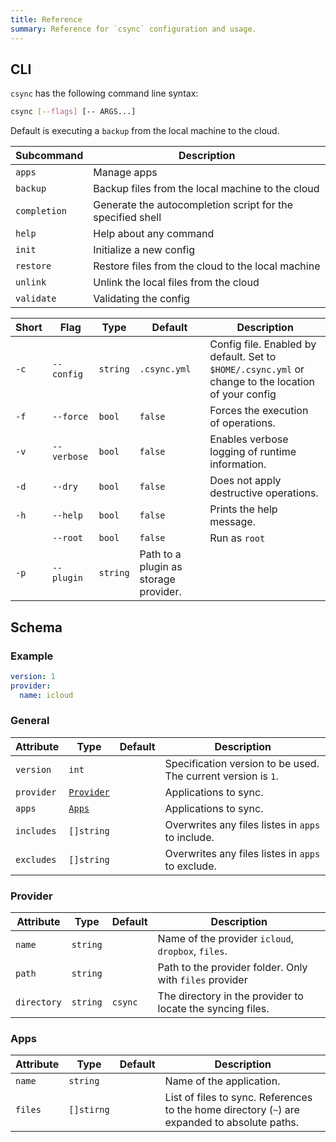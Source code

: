 ```yaml
---
title: Reference
summary: Reference for `csync` configuration and usage.
---
```


## CLI

`csync` has the following command line syntax:

```bash
csync [--flags] [-- ARGS...]
```

Default is executing a `backup` from the local machine to the cloud.

| Subcommand | Description |
| - | - |
| `apps`     | Manage apps
| `backup` | Backup files from the local machine to the cloud
| `completion` | Generate the autocompletion script for the specified shell
| `help`       | Help about any command
| `init`       | Initialize a new config
| `restore`    | Restore files from the cloud to the local machine
| `unlink`     | Unlink the local files from the cloud
| `validate`   | Validating the config


| Short | Flag | Type | Default | Description |
| - | - | - | - | - |
| `-c` | `--config` | `string` | `.csync.yml` | Config file. Enabled by default. Set to `$HOME/.csync.yml` or change to the location of your config |
| `-f` | `--force` | `bool` | `false` | Forces the execution of operations. |
| `-v` | `--verbose` | `bool` | `false` | Enables verbose logging of runtime information. |
| `-d` | `--dry` | `bool` | `false` | Does not apply destructive operations. |
| `-h` | `--help` | `bool` | `false` | Prints the help message. |
| | `--root` | `bool` | `false` | Run as `root` |
| `-p` | `--plugin` | `string` | Path to a plugin as storage provider. |

## Schema

### Example

```yaml
version: 1
provider:
  name: icloud
```

### General

| Attribute | Type | Default | Description |
| - | - | - | - |
| `version` | `int` | | Specification version to be used. The current version is `1`. |
| `provider` | [`Provider`](#provider) | | Applications to sync. |
| `apps` | [`Apps`](#app) | | Applications to sync. |
| `includes` | `[]string` | | Overwrites any files listes in `apps` to include. |
| `excludes` | `[]string` | | Overwrites any files listes in `apps` to exclude. |

### Provider

| Attribute | Type | Default | Description |
| - | - | - | - |
| `name` | `string` | | Name of the provider `icloud`, `dropbox`, `files`. |
| `path` | `string` | | Path to the provider folder. Only with `files` provider |
| `directory` | `string` | `csync` | The directory in the provider to locate the syncing files. |

### Apps

| Attribute | Type | Default | Description |
| - | - | - | - |
| `name` | `string` | | Name of the application. |
| `files` | `[]stirng` | | List of files to sync. References to the home directory (`~`) are expanded to absolute paths. |